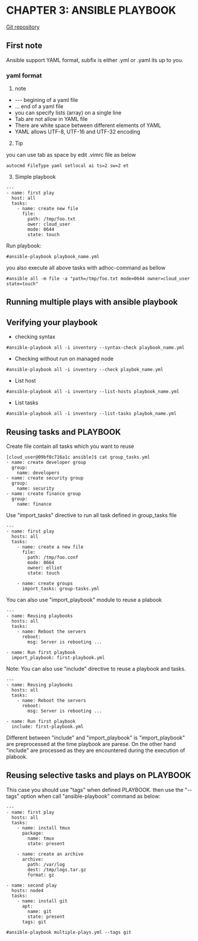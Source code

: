 # CHAPTER 3: ANSIBLE PLAYBOOK

[Git repository](https://github.com/kabary/rhce8?ref=linuxhandbook.com)

## First note
Ansible support YAML format, subfix is either .yml or .yaml its up to you.

### yaml format

1. note

- --- begining of a yaml file
- ... end of a yaml file
- you can specify lists (array) on a single line
- Tab are not allow in YAML file
- There are white space between different elements of YAML
- YAML allows UTF-8, UTF-16 and UTF-32 encoding

2. Tip

you can use tab as space by edit .vimrc  file as below

`autocmd FileType yaml setlocal ai ts=2 sw=2 et`

3. Simple playbook

```
---
- name: first play
  host: all
  tasks:
    - name: create new file
      file:
        path: /tmp/foo.txt
        ower: cloud_user
        mode: 0644
        state: touch
```

Run playbook:

`#ansible-playbook playbook_name.yml`

you also execute all above tasks with adhoc-command as bellow

`#ansible all -m file -a "path=/tmp/foo.txt mode=0644 owner=cloud_user state=touch"`

## Running multiple plays with ansible playbook

## Verifying your playbook

- checking syntax

`#ansible-playbook all -i inventory --syntax-check playbook_name.yml`

- Checking without run on managed node 

`#ansible-playbook all -i inventory --check playbok_name.yml`

- List host 

`#ansible-playbook all -i inventory --list-hosts playbook_name.yml`

- List tasks

`#ansible-playbook all -i inventory --list-tasks playbok_name.yml`

## Reusing tasks and PLAYBOOK

Create file contain all tasks which you want to reuse

```
[cloud_user@09bf0c716a1c ansible]$ cat group_tasks.yml
- name: create developer group
  group:
    name: developers
- name: create security group
  group:
    name: security
- name: create finance group
  group:
    name: finance
```

Use "import_tasks" directive to run all task defined in group_tasks file

```
---
- name: first play
  hosts: all
  tasks: 
    - name: create a new file
      file:
        path: /tmp/foo.conf
        mode: 0664
        owner: elliot
        state: touch
    
    - name: create groups
      import_tasks: group-tasks.yml
```

You can also use "import_playbook" module to reuse a plabook

```
---
- name: Reusing playbooks
  hosts: all
  tasks:
    - name: Reboot the servers
      reboot:
        msg: Server is rebooting ...

- name: Run first playbook
  import_playbook: first-playbook.yml
```

Note: You can also use "include" directive to reuse a playbook and tasks.

```
---
- name: Reusing playbooks
  hosts: all
  tasks:
    - name: Reboot the servers
      reboot:
        msg: Server is rebooting ...

- name: Run first playbook
  include: first-playbook.yml
```

Different between "include" and "import_playbook" is "import_playbook" are preprocessed at the time playbook are parese. On the other hand "include" are processed as they are encountered during the execution of plabook.

## Reusing selective tasks and plays on PLAYBOOK

This case you should use "tags" when defined PLAYBOOK. then use the "--tags" option when call "ansible-playbook" command as below:

```
---
- name: first play
  hosts: all
  tasks:
    - name: install tmux
      package:
        name: tmux
        state: present
    
    - name: create an archive
      archive:
        path: /var/log
        dest: /tmp/logs.tar.gz
        format: gz

- name: second play
  hosts: node4
  tasks:
    - name: install git
      apt:
        name: git
        state: present
      tags: git
```

`#ansible-playbook multiple-plays.yml --tags git`

